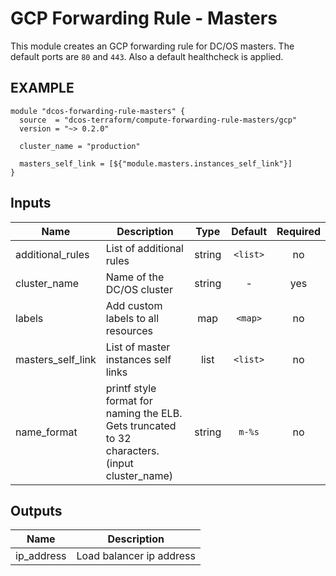 GCP Forwarding Rule - Masters
============
This module creates an GCP forwarding rule for DC/OS masters. The default ports are `80` and `443`. Also a default healthcheck is applied.

EXAMPLE
-------

```hcl
module "dcos-forwarding-rule-masters" {
  source  = "dcos-terraform/compute-forwarding-rule-masters/gcp"
  version = "~> 0.2.0"

  cluster_name = "production"

  masters_self_link = [${"module.masters.instances_self_link"}]
}
```


## Inputs

| Name | Description | Type | Default | Required |
|------|-------------|:----:|:-----:|:-----:|
| additional_rules | List of additional rules | string | `<list>` | no |
| cluster_name | Name of the DC/OS cluster | string | - | yes |
| labels | Add custom labels to all resources | map | `<map>` | no |
| masters_self_link | List of master instances self links | list | `<list>` | no |
| name_format | printf style format for naming the ELB. Gets truncated to 32 characters. (input cluster_name) | string | `m-%s` | no |

## Outputs

| Name | Description |
|------|-------------|
| ip_address | Load balancer ip address |

